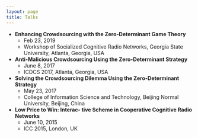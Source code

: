 ```yaml
---
layout: page
title: Talks
---
```


- **Enhancing Crowdsourcing with the Zero-Determinant Game Theory**
  - Feb 23, 2019
  - Workshop of Socialized Cognitive Radio Networks, Georgia State University, Atlanta, Georgia, USA
- **Anti-Malicious Crowdsourcing Using the Zero-Determinant Strategy**
  - June 8, 2017
  - ICDCS 2017, Atlanta, Georgia, USA
- **Solving the Crowdsourcing Dilemma Using the Zero-Determinant Strategy**
  - May 23, 2017
  - College of Information Science and Technology, Beijing Normal University, Beijing, China
- **Low Price to Win: Interac- tive Scheme in Cooperative Cognitive Radio Networks**
  - June 10, 2015
  - ICC 2015, London, UK
